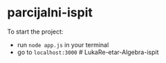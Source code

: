 # parcijalni-ispit
To start the project:
   - run `node app.js` in your terminal
   - go to `localhost:3000`
#   L u k a R e - e t a r - A l g e b r a - i s p i t  
 